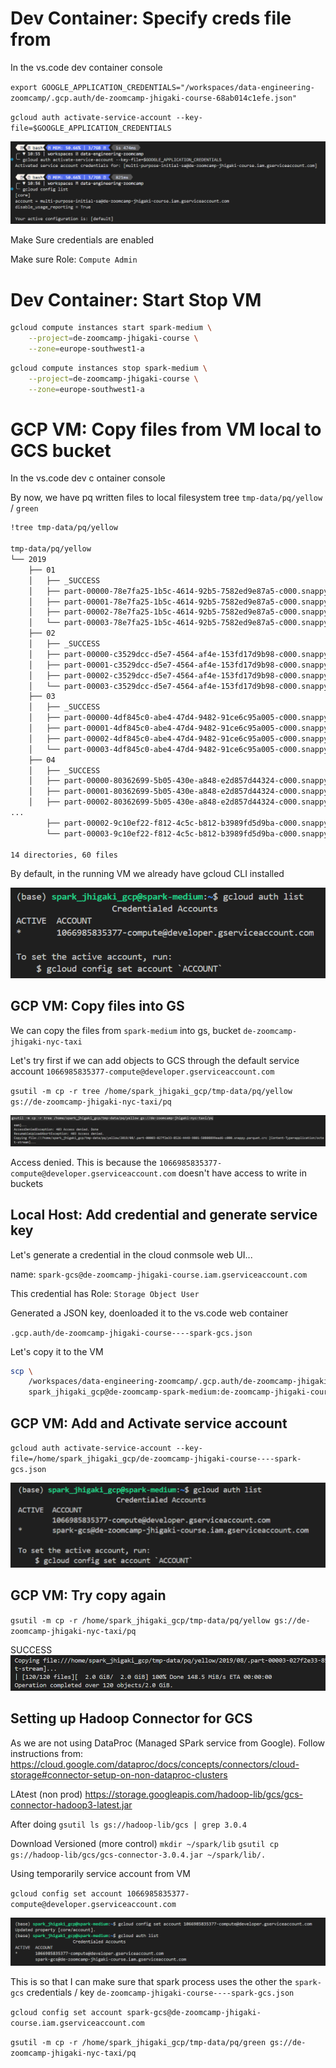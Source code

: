 # Dev Container: Specify creds file from 

In the vs.code dev container console

`export GOOGLE_APPLICATION_CREDENTIALS="/workspaces/data-engineering-zoomcamp/.gcp.auth/de-zoomcamp-jhigaki-course-68ab014c1efe.json"`

`gcloud auth activate-service-account --key-file=$GOOGLE_APPLICATION_CREDENTIALS`

![alt text](../_resources/05-batch/using_gloud.md/image.png)

Make Sure credentials are enabled

Make sure Role: `Compute Admin`

# Dev Container: Start Stop VM

```bash
gcloud compute instances start spark-medium \
    --project=de-zoomcamp-jhigaki-course \
    --zone=europe-southwest1-a
```
```bash
gcloud compute instances stop spark-medium \
    --project=de-zoomcamp-jhigaki-course \
    --zone=europe-southwest1-a
```

# GCP VM: Copy files from VM local to GCS bucket

In the vs.code dev c ontainer console

By now, we have pq written files to local filesystem tree `tmp-data/pq/yellow` / `green`

```bash
!tree tmp-data/pq/yellow

tmp-data/pq/yellow
└── 2019
    ├── 01
    │   ├── _SUCCESS
    │   ├── part-00000-78e7fa25-1b5c-4614-92b5-7582ed9e87a5-c000.snappy.parquet
    │   ├── part-00001-78e7fa25-1b5c-4614-92b5-7582ed9e87a5-c000.snappy.parquet
    │   ├── part-00002-78e7fa25-1b5c-4614-92b5-7582ed9e87a5-c000.snappy.parquet
    │   └── part-00003-78e7fa25-1b5c-4614-92b5-7582ed9e87a5-c000.snappy.parquet
    ├── 02
    │   ├── _SUCCESS
    │   ├── part-00000-c3529dcc-d5e7-4564-af4e-153fd17d9b98-c000.snappy.parquet
    │   ├── part-00001-c3529dcc-d5e7-4564-af4e-153fd17d9b98-c000.snappy.parquet
    │   ├── part-00002-c3529dcc-d5e7-4564-af4e-153fd17d9b98-c000.snappy.parquet
    │   └── part-00003-c3529dcc-d5e7-4564-af4e-153fd17d9b98-c000.snappy.parquet
    ├── 03
    │   ├── _SUCCESS
    │   ├── part-00000-4df845c0-abe4-47d4-9482-91ce6c95a005-c000.snappy.parquet
    │   ├── part-00001-4df845c0-abe4-47d4-9482-91ce6c95a005-c000.snappy.parquet
    │   ├── part-00002-4df845c0-abe4-47d4-9482-91ce6c95a005-c000.snappy.parquet
    │   └── part-00003-4df845c0-abe4-47d4-9482-91ce6c95a005-c000.snappy.parquet
    ├── 04
    │   ├── _SUCCESS
    │   ├── part-00000-80362699-5b05-430e-a848-e2d857d44324-c000.snappy.parquet
    │   ├── part-00001-80362699-5b05-430e-a848-e2d857d44324-c000.snappy.parquet
    │   ├── part-00002-80362699-5b05-430e-a848-e2d857d44324-c000.snappy.parquet
...
        ├── part-00002-9c10ef22-f812-4c5c-b812-b3989fd5d9ba-c000.snappy.parquet
        └── part-00003-9c10ef22-f812-4c5c-b812-b3989fd5d9ba-c000.snappy.parquet

14 directories, 60 files
```

By default, in the running VM we already have gcloud CLI installed

![alt text](../_resources/05-batch/using_gloud.md/image-1.png)

## GCP VM: Copy files into GS

We can copy the files from `spark-medium` into gs, bucket `de-zoomcamp-jhigaki-nyc-taxi` 

Let's try first if we can add objects to GCS through the default service account `1066985835377-compute@developer.gserviceaccount.com` 

`gsutil -m cp -r tree /home/spark_jhigaki_gcp/tmp-data/pq/yellow gs://de-zoomcamp-jhigaki-nyc-taxi/pq`

![alt text](../_resources/05-batch/using_gloud.md/image-2.png)

Access denied. 
This is because the `1066985835377-compute@developer.gserviceaccount.com`  doesn't have access to write in buckets

## Local Host: Add credential and generate service key

Let's generate a credential in the cloud conmsole web UI...

name: `spark-gcs@de-zoomcamp-jhigaki-course.iam.gserviceaccount.com`

This credential has Role: `Storage Object User`

Generated a JSON key, doenloaded it to  the vs.code web container

`.gcp.auth/de-zoomcamp-jhigaki-course----spark-gcs.json`

Let's copy it to the VM

```bash
scp \
    /workspaces/data-engineering-zoomcamp/.gcp.auth/de-zoomcamp-jhigaki-course----spark-gcs.json \
    spark_jhigaki_gcp@de-zoomcamp-spark-medium:de-zoomcamp-jhigaki-course----spark-gcs.json

```

## GCP VM: Add and Activate service account

`gcloud auth activate-service-account --key-file=/home/spark_jhigaki_gcp/de-zoomcamp-jhigaki-course----spark-gcs.json`

![alt text](../_resources/05-batch/using_gloud.md/image-3.png)


## GCP VM: Try copy again

`gsutil -m cp -r /home/spark_jhigaki_gcp/tmp-data/pq/yellow gs://de-zoomcamp-jhigaki-nyc-taxi/pq`

SUCCESS
![alt text](../_resources/05-batch/using_gloud.md/image-4.png)

## Setting up Hadoop Connector for GCS

As we are not using DataProc (Managed SPark service from Google). Follow instructions from:
https://cloud.google.com/dataproc/docs/concepts/connectors/cloud-storage#connector-setup-on-non-dataproc-clusters

LAtest (non prod)
https://storage.googleapis.com/hadoop-lib/gcs/gcs-connector-hadoop3-latest.jar 

After doing `gsutil ls gs://hadoop-lib/gcs | grep 3.0.4`

Download  Versioned (more control)
`mkdir ~/spark/lib`
`gsutil cp gs://hadoop-lib/gcs/gcs-connector-3.0.4.jar ~/spark/lib/.`

Using temporarily service account from VM

`gcloud config set account 1066985835377-compute@developer.gserviceaccount.com`




![alt text](../_resources/05-batch/using_gloud.md/image-5.png)

This is so that I can make sure that spark process uses the other the `spark-gcs` credentials / key
`de-zoomcamp-jhigaki-course----spark-gcs.json`


`gcloud config set account spark-gcs@de-zoomcamp-jhigaki-course.iam.gserviceaccount.com`


`gsutil -m cp -r /home/spark_jhigaki_gcp/tmp-data/pq/green gs://de-zoomcamp-jhigaki-nyc-taxi/pq`


